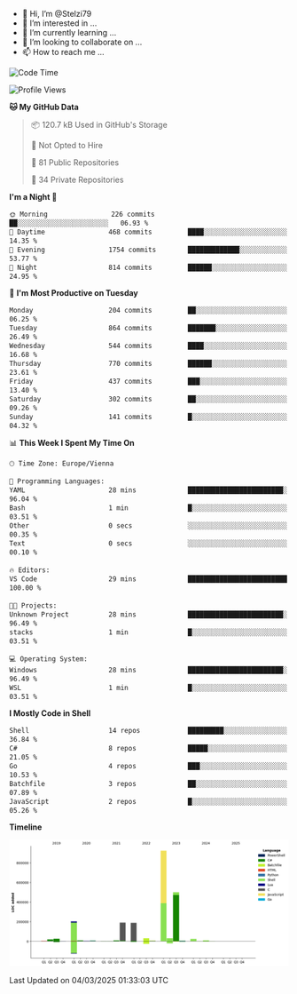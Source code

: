 - 👋 Hi, I’m @Stelzi79
- 👀 I’m interested in ...
- 🌱 I’m currently learning ...
- 💞️ I’m looking to collaborate on ...
- 📫 How to reach me ...

<!--START_SECTION:waka-->
![Code Time](http://img.shields.io/badge/Code%20Time-1%2C118%20hrs%2048%20mins-blue)

![Profile Views](http://img.shields.io/badge/Profile%20Views-0-blue)

**🐱 My GitHub Data** 

> 📦 120.7 kB Used in GitHub's Storage 
 > 
> 🚫 Not Opted to Hire
 > 
> 📜 81 Public Repositories 
 > 
> 🔑 34 Private Repositories 
 > 
**I'm a Night 🦉** 

```text
🌞 Morning                226 commits         ██░░░░░░░░░░░░░░░░░░░░░░░   06.93 % 
🌆 Daytime                468 commits         ████░░░░░░░░░░░░░░░░░░░░░   14.35 % 
🌃 Evening                1754 commits        █████████████░░░░░░░░░░░░   53.77 % 
🌙 Night                  814 commits         ██████░░░░░░░░░░░░░░░░░░░   24.95 % 
```
📅 **I'm Most Productive on Tuesday** 

```text
Monday                   204 commits         ██░░░░░░░░░░░░░░░░░░░░░░░   06.25 % 
Tuesday                  864 commits         ███████░░░░░░░░░░░░░░░░░░   26.49 % 
Wednesday                544 commits         ████░░░░░░░░░░░░░░░░░░░░░   16.68 % 
Thursday                 770 commits         ██████░░░░░░░░░░░░░░░░░░░   23.61 % 
Friday                   437 commits         ███░░░░░░░░░░░░░░░░░░░░░░   13.40 % 
Saturday                 302 commits         ██░░░░░░░░░░░░░░░░░░░░░░░   09.26 % 
Sunday                   141 commits         █░░░░░░░░░░░░░░░░░░░░░░░░   04.32 % 
```


📊 **This Week I Spent My Time On** 

```text
🕑︎ Time Zone: Europe/Vienna

💬 Programming Languages: 
YAML                     28 mins             ████████████████████████░   96.04 % 
Bash                     1 min               █░░░░░░░░░░░░░░░░░░░░░░░░   03.51 % 
Other                    0 secs              ░░░░░░░░░░░░░░░░░░░░░░░░░   00.35 % 
Text                     0 secs              ░░░░░░░░░░░░░░░░░░░░░░░░░   00.10 % 

🔥 Editors: 
VS Code                  29 mins             █████████████████████████   100.00 % 

🐱‍💻 Projects: 
Unknown Project          28 mins             ████████████████████████░   96.49 % 
stacks                   1 min               █░░░░░░░░░░░░░░░░░░░░░░░░   03.51 % 

💻 Operating System: 
Windows                  28 mins             ████████████████████████░   96.49 % 
WSL                      1 min               █░░░░░░░░░░░░░░░░░░░░░░░░   03.51 % 
```

**I Mostly Code in Shell** 

```text
Shell                    14 repos            █████████░░░░░░░░░░░░░░░░   36.84 % 
C#                       8 repos             █████░░░░░░░░░░░░░░░░░░░░   21.05 % 
Go                       4 repos             ███░░░░░░░░░░░░░░░░░░░░░░   10.53 % 
Batchfile                3 repos             ██░░░░░░░░░░░░░░░░░░░░░░░   07.89 % 
JavaScript               2 repos             █░░░░░░░░░░░░░░░░░░░░░░░░   05.26 % 
```



**Timeline**

![Lines of Code chart](https://raw.githubusercontent.com/Stelzi79/Stelzi79/main/assets/bar_graph.png)


 Last Updated on 04/03/2025 01:33:03 UTC
<!--END_SECTION:waka-->

<!---
Stelzi79/Stelzi79 is a ✨ special ✨ repository because its `README.md` (this file) appears on your GitHub profile.
You can click the Preview link to take a look at your changes.
--->
